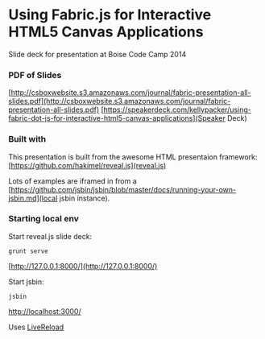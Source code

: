 # Using Fabric.js for Interactive HTML5 Canvas Applications
Slide deck for presentation at Boise Code Camp 2014

### PDF of Slides
[http://csboxwebsite.s3.amazonaws.com/journal/fabric-presentation-all-slides.pdf](http://csboxwebsite.s3.amazonaws.com/journal/fabric-presentation-all-slides.pdf)
[https://speakerdeck.com/kellypacker/using-fabric-dot-js-for-interactive-html5-canvas-applications](Speaker Deck)

### Built with

This presentation is built from the awesome HTML presentaion framework: [https://github.com/hakimel/reveal.js](reveal.js)

Lots of examples are iframed in from a [https://github.com/jsbin/jsbin/blob/master/docs/running-your-own-jsbin.md](local jsbin instance).

### Starting local env

Start reveal.js slide deck:

```
grunt serve
```
[http://127.0.0.1:8000/](http://127.0.0.1:8000/)

Start jsbin:

```
jsbin
```

[http://localhost:3000/](http://localhost:3000/)

Uses [LiveReload](http://livereload.com/)

